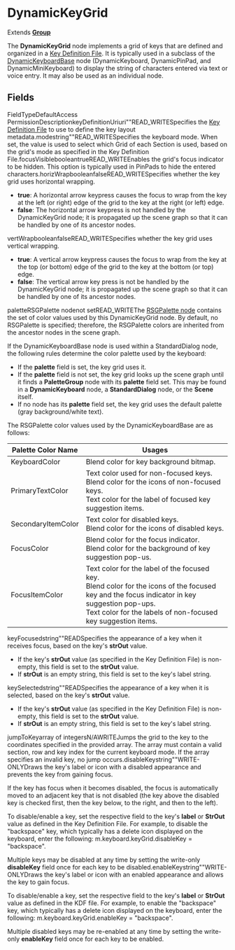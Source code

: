DynamicKeyGrid
==============

Extends [**Group**](/docs/references/scenegraph/layout-group-nodes/group.md "**Group**")

The **DynamicKeyGrid** node implements a grid of keys that are defined and organized in a [Key Definition File](/docs/references/scenegraph/dynamic-voice-keyboard-nodes/key-definition-file.md). It is typically used in a subclass of the [DynamicKeyboardBase](/docs/references/scenegraph/dynamic-voice-keyboard-nodes/dynamic-keyboard-base.md) node (DynamicKeyboard, DynamicPinPad, and DynamicMiniKeyboard) to display the string of characters entered via text or voice entry. It may also be used as an individual node.

Fields
------

FieldTypeDefaultAccess PermissionDescriptionkeyDefinitionUriuri""READ\_WRITESpecifies the [Key Definition File](/docs/references/scenegraph/dynamic-voice-keyboard-nodes/key-definition-file.md) to use to define the key layout metadata.modestring""READ\_WRITESpecifies the keyboard mode. When set, the value is used to select which Grid of each Section is used, based on the grid's mode as specified in the Key Definition File.focusVisiblebooleantrueREAD\_WRITEEnables the grid's focus indicator to be hidden. This option is typically used in PinPads to hide the entered characters.horizWrapbooleanfalseREAD\_WRITESpecifies whether the key grid uses horizontal wrapping.  

*   **true**: A horizontal arrow keypress causes the focus to wrap from the key at the left (or right) edge of the grid to the key at the right (or left) edge.
*   **false**: The horizontal arrow keypress is not handled by the DynamicKeyGrid node; it is propagated up the scene graph so that it can be handled by one of its ancestor nodes.

vertWrapbooleanfalseREAD\_WRITESpecifies whether the key grid uses vertical wrapping.  

*   **true**: A vertical arrow keypress causes the focus to wrap from the key at the top (or bottom) edge of the grid to the key at the bottom (or top) edge.
*   **false**: The vertical arrow key press is not be handled by the DynamicKeyGrid node; it is propagated up the scene graph so that it can be handled by one of its ancestor nodes.

paletteRSGPalette nodenot setREAD\_WRITEThe [RSGPalette node](/docs/references/scenegraph/scene.md) contains the set of color values used by this DynamicKeyGrid node. By default, no RSGPalette is specified; therefore, the RSGPalette colors are inherited from the ancestor nodes in the scene graph.  
  
If the DynamicKeyboardBase node is used within a StandardDialog node, the following rules determine the color palette used by the keyboard:  

*   If the **palette** field is set, the key grid uses it.
*   If the **palette** field is not set, the key grid looks up the scene graph until it finds a **PaletteGroup** node with its **palette** field set. This may be found in a **DynamicKeyboard** node, a **StandardDialog** node, or the **Scene** itself.
*   If no node has its **palette** field set, the key grid uses the default palette (gray background/white text).

  
The RSGPalette color values used by the DynamicKeyboardBase are as follows:  

| Palette Color Name | Usages |
| --- | --- |
| KeyboardColor | Blend color for key background bitmap. |
| PrimaryTextColor | Text color used for non-focused keys.  <br>Blend color for the icons of non-focused keys.  <br>Text color for the label of focused key suggestion items. |
| SecondaryItemColor | Text color for disabled keys.  <br>Blend color for the icons of disabled keys. |
| FocusColor | Blend color for the focus indicator.  <br>Blend color for the background of key suggestion pop-us. |
| FocusItemColor | Text color for the label of the focused key.  <br>Blend color for the icons of the focused key and the focus indicator in key suggestion pop-ups.  <br>Text color for the labels of non-focused key suggestion items. |

keyFocusedstring""READSpecifies the appearance of a key when it receives focus, based on the key's **strOut** value.  

*   If the key's **strOut** value (as specified in the Key Definition File) is non-empty, this field is set to the **strOut** value.
*   If **strOut** is an empty string, this field is set to the key's label string.

keySelectedstring""READSpecifies the appearance of a key when it is selected, based on the key's **strOut** value.  

*   If the key's **strOut** value (as specified in the Key Definition File) is non-empty, this field is set to the **strOut** value.
*   If **strOut** is an empty string, this field is set to the key's label string.

jumpToKeyarray of integersN/AWRITEJumps the grid to the key to the coordinates specified in the provided array. The array must contain a valid section, row and key index for the current keyboard mode. If the array specifies an invalid key, no jump occurs.disableKeystring""WRITE-ONLYDraws the key's label or icon with a disabled appearance and prevents the key from gaining focus.  
  
If the key has focus when it becomes disabled, the focus is automatically moved to an adjacent key that is not disabled (the key above the disabled key is checked first, then the key below, to the right, and then to the left).  
  
To disable/enable a key, set the respective field to the key's **label** or **StrOut** value as defined in the Key Definition File. For example, to disable the "backspace" key, which typically has a delete icon displayed on the keyboard, enter the following: m.keyboard.keyGrid.disableKey = "backspace".  
  
Multiple keys may be disabled at any time by setting the write-only **disableKey** field once for each key to be disabled.enableKeystring""WRITE-ONLYDraws the key's label or icon with an enabled appearance and allows the key to gain focus.  
  
To disable/enable a key, set the respective field to the key's **label** or **StrOut** value as defined in the KDF file. For example, to enable the "backspace" key, which typically has a delete icon displayed on the keyboard, enter the following: m.keyboard.keyGrid.enableKey = "backspace".  
  
Multiple disabled keys may be re-enabled at any time by setting the write-only **enableKey** field once for each key to be enabled.
